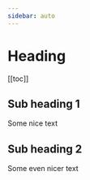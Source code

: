```yaml
---
sidebar: auto
---
```


# Heading

[[toc]]

## Sub heading 1
Some nice text

## Sub heading 2
Some even nicer text
